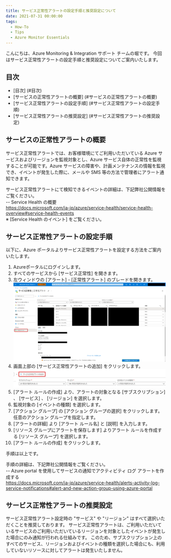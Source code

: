 ```yaml
---
title: サービス正常性アラートの設定手順と推奨設定について
date: 2021-07-31 00:00:00
tags:
  - How-To
  - Tips
  - Azure Monitor Essentials
---
```


こんにちは、Azure Monitoring & Integration サポート チームの堀です。
今回はサービス正常性アラートの設定手順と推奨設定についてご案内いたします。

<!-- more -->

## 目次
- [目次] (#目次)
- [サービスの正常性アラートの概要] (#サービスの正常性アラートの概要)
- [サービス正常性アラートの設定手順] (#サービス正常性アラートの設定手順)
- [サービス正常性アラートの推奨設定] (#サービス正常性アラートの推奨設定)

## サービスの正常性アラートの概要
サービス正常性アラートでは、お客様環境にてご利用いただいている Azure サービスおよびリージョンを監視対象とし、Azure サービス自体の正常性を監視することが可能です。Azure サービスの障害や、計画メンテナンスの情報を監視でき、イベントが発生した際に、メールや SMS 等の方法で管理者にアラート通知できます。

サービス正常性アラートにて検知できるイベントの詳細は、下記弊社公開情報をご覧ください。  
-- Service Health の概要  
https://docs.microsoft.com/ja-jp/azure/service-health/service-health-overview#service-health-events  
※ [Service Health のイベント] をご覧ください。

## サービス正常性アラートの設定手順
以下に、Azure ポータルよりサービス正常性アラートを設定する方法をご案内いたします。

1. Azureポータルにログインします。 
2. すべてのサービスから [サービス正常性] を開きます。
3. 左ウィンドウの [アラート] - [正常性アラート] のブレードを開きます。
![Step3](./HowToSetUpServiceHealthAlertsAndRecommendedSettings/Step3.png)
4. 画面上部の [サービス正常性アラートの追加] をクリックします。
![Step4](./HowToSetUpServiceHealthAlertsAndRecommendedSettings/Step4.png)
5. [アラート ルールの作成] より、アラートの対象となる [サブスクリプション] 、 [サービス] 、 [リージョン] を選択します。
6. 監視対象の [イベントの種類] を選択します。
7. [アクション グループ] の [アクション グループの選択] をクリックします。任意のアクション グループを指定します。
8. [アラートの詳細] より [アラート ルール名] と [説明] を入力します。
9. [リソース グループにアラートを保存します] よりアラート ルールを作成する [リソース グループ] を選択します。
10. [アラート ルールの作成] をクリックします。 
	
手順は以上です。

手順の詳細は、下記弊社公開情報をご覧ください。  
-- Azure portal を使用してサービスの通知でアクティビティ ログ アラートを作成する  
https://docs.microsoft.com/ja-jp/azure/service-health/alerts-activity-log-service-notifications#alert-and-new-action-group-using-azure-portal

## サービス正常性アラートの推奨設定
サービス正常性アラート設定時の "サービス" や "リージョン" はすべて選択いただくことを推奨しております。
サービス正常性アラートは、ご利用いただいているサービスのご利用いただいているリージョンを対象としたイベントが発生した場合にのみ通知が行われる仕組みです。
このため、サブスクリプション上のすべてのサービス、リージョンおよびイベントの種類を選択した場合にも、利用していないリソースに対してアラートは発生いたしません。
